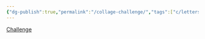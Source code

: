 ```yaml
---
{"dg-publish":true,"permalink":"/collage-challenge/","tags":["c/letters","c/woman","c/flat-background","c/purple"],"created":"2024-01-02T08:45:50.236-05:00","updated":"2024-01-02T08:46:13.659-05:00"}
---
```



[Challenge](https://www.instagram.com/p/B65_6SkB4hV/)
